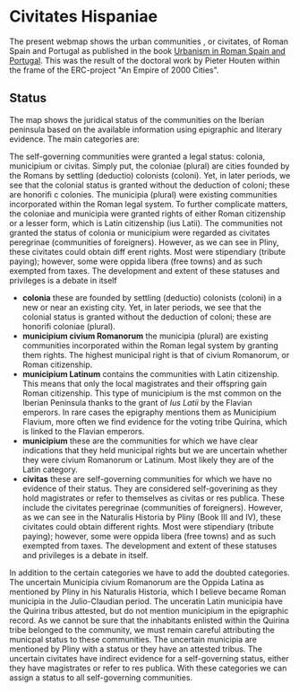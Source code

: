# Civitates Hispaniae

The present webmap shows the urban communities , or civitates, of Roman Spain and Portugal as published in the book [Urbanism in Roman Spain and Portugal](https://www.routledge.com/Urbanisation-in-Roman-Spain-and-Portugal-Civitates-Hispaniae-in-the-Early/Houten/p/book/9780367900779). This was the result of the doctoral work by Pieter Houten within the frame of the ERC-project "An Empire of 2000 Cities".
## Status
The map shows the juridical status of the communities on the Iberian peninsula based on the available information using epigraphic and literary evidence. The main categories are:

The self-governing communities were granted a legal status: colonia, municipium or civitas. Simply put, the coloniae (plural) are cities founded by the
Romans by settling (deductio) colonists (coloni). Yet, in later periods, we see that
the colonial status is granted without the deduction of coloni; these are honorifi c
colonies. The municipia (plural) were existing communities incorporated within
the Roman legal system. To further complicate matters, the coloniae and municipia were granted rights of either Roman citizenship or a lesser form, which is
Latin citizenship (ius Latii). The communities not granted the status of colonia or
municipium were regarded as civitates peregrinae (communities of foreigners).
However, as we can see in Pliny, these civitates could obtain diff erent rights. Most
were stipendiary (tribute paying); however, some were oppida libera (free towns)
and as such exempted from taxes. The development and extent of these statuses
and privileges is a debate in itself

* **colonia** these are founded by settling (deductio) colonists (coloni) in a new or near an existing city. Yet, in later periods, we see that
the colonial status is granted without the deduction of coloni; these are honorifi coloniae (plural). 
* **municipium civium Romanorum** the municipia (plural) are existing communities incorporated within the Roman legal system by granting them rights. The highest municipal right is that of civium Romanorum, or Roman citizenship. 
* **municipium Latinum** contains the communities with Latin citizenship. This means that only the local magistrates and their offspring gain Roman citizenship. This type of municipium is the mst common on the Iberian Peninsula thanks to the grant of *Ius Latii* by the Flavian emperors. In rare cases the epigraphy mentions them as Municipium Flavium, more often we find evidence for the voting tribe Quirina, which is linked to the Flavian emperors. 
* **municipium** these are the communities for which we have clear indications that they held municipal rights but we are uncertain whether they were civium Romanorum or Latinum. Most likely they are of the Latin category.
* **civitas** these are self-governing communities for which we have no evidence of their status. They are considered self-goverining as they hold magistrates or refer to themselves as civitas or res publica. These include the civitates peregrinae (communities of foreigners). However, as we can see in the Naturalis Historia by Pliny (Book III and IV), these civitates could obtain different rights. Most were stipendiary (tribute paying); however, some were oppida libera (free towns) and as such exempted from taxes. The development and extent of these statuses and privileges is a debate in itself. 

In addition to the certain categories we have to add the doubted categories. The uncertain Municipia civium Romanorum are the Oppida Latina as mentioned by Pliny in his Naturalis Historia, which I believe became Roman municipia in the Julio-Claudian period. The unceratin Latin municipia have the Quirina tribus attested, but do not mention municipium in the epigraphic record. As we cannot be sure that the inhabitants enlisted within the Quirina tribe belonged to the community, we must remain careful attributing the municpal status to these communities. The uncertain municipia are mentioned by Pliny with a status or they have an attested tribus. The uncertain civitates have indirect evidence for a self-governing status, either they have magistrates or refer to res publica. With these categories we can assign a status to all self-governing communities.
